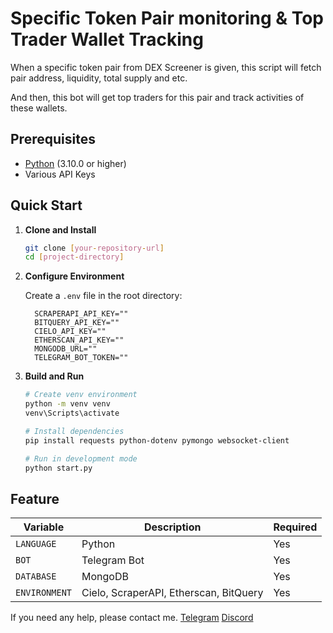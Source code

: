 # Specific Token Pair monitoring & Top Trader Wallet Tracking

When a specific token pair from DEX Screener is given, this script will fetch pair address, liquidity, total supply and etc.

And then, this bot will get top traders for this pair and track activities of these wallets.

## Prerequisites

- [Python](https://www.python.org/downloads/) (3.10.0 or higher)
- Various API Keys


## Quick Start

1. **Clone and Install**
   ```bash
   git clone [your-repository-url]
   cd [project-directory]
   ```

2. **Configure Environment**
   
   Create a `.env` file in the root directory:
   ```env
     SCRAPERAPI_API_KEY=""
     BITQUERY_API_KEY=""
     CIELO_API_KEY=""
     ETHERSCAN_API_KEY=""
     MONGODB_URL=""
     TELEGRAM_BOT_TOKEN=""
   ```

3. **Build and Run**
   ```bash
   # Create venv environment
   python -m venv venv
   venv\Scripts\activate

   # Install dependencies
   pip install requests python-dotenv pymongo websocket-client

   # Run in development mode
   python start.py
   ```

## Feature

| Variable | Description | Required |
|----------|-------------|----------|
| `LANGUAGE` | Python | Yes |
| `BOT` | Telegram Bot | Yes |
| `DATABASE` | MongoDB | Yes |
| `ENVIRONMENT` | Cielo, ScraperAPI, Etherscan, BitQuery | Yes |

If you need any help, please contact me.
[Telegram](https://web.telegram.org/k/#@codex124)
[Discord](https://discord.com/users/codex_2124)
